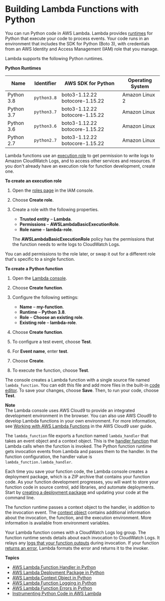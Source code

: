# Building Lambda Functions with Python<a name="lambda-python"></a>

You can run Python code in AWS Lambda\. Lambda provides [runtimes](lambda-runtimes.md) for Python that execute your code to process events\. Your code runs in an environment that includes the SDK for Python \(Boto 3\), with credentials from an AWS Identity and Access Management \(IAM\) role that you manage\.

Lambda supports the following Python runtimes\.


**Python Runtimes**  

| Name | Identifier | AWS SDK for Python | Operating System | 
| --- | --- | --- | --- | 
|  Python 3\.8  |  `python3.8`  |  boto3\-1\.12\.22 botocore\-1\.15\.22  |  Amazon Linux 2  | 
|  Python 3\.7  |  `python3.7`  |  boto3\-1\.12\.22 botocore\-1\.15\.22  |  Amazon Linux  | 
|  Python 3\.6  |  `python3.6`  |  boto3\-1\.12\.22 botocore\-1\.15\.22  |  Amazon Linux  | 
|  Python 2\.7  |  `python2.7`  |  boto3\-1\.12\.22 botocore\-1\.15\.22  |  Amazon Linux  | 

Lambda functions use an [execution role](lambda-intro-execution-role.md) to get permission to write logs to Amazon CloudWatch Logs, and to access other services and resources\. If you don't already have an execution role for function development, create one\.

**To create an execution role**

1. Open the [roles page](https://console.aws.amazon.com/iam/home#/roles) in the IAM console\.

1. Choose **Create role**\.

1. Create a role with the following properties\.
   + **Trusted entity** – **Lambda**\.
   + **Permissions** – **AWSLambdaBasicExecutionRole**\.
   + **Role name** – **lambda\-role**\.

   The **AWSLambdaBasicExecutionRole** policy has the permissions that the function needs to write logs to CloudWatch Logs\.

You can add permissions to the role later, or swap it out for a different role that's specific to a single function\.

**To create a Python function**

1. Open the [Lambda console](https://console.aws.amazon.com/lambda)\.

1. Choose **Create function**\.

1. Configure the following settings:
   + **Name** – **my\-function**\.
   + **Runtime** – **Python 3\.8**\.
   + **Role** – **Choose an existing role**\.
   + **Existing role** – **lambda\-role**\.

1. Choose **Create function**\.

1. To configure a test event, choose **Test**\.

1. For **Event name**, enter **test**\.

1. Choose **Create**\.

1. To execute the function, choose **Test**\.

The console creates a Lambda function with a single source file named `lambda_function`\. You can edit this file and add more files in the built\-in [code editor](code-editor.md)\. To save your changes, choose **Save**\. Then, to run your code, choose **Test**\.

**Note**  
The Lambda console uses AWS Cloud9 to provide an integrated development environment in the browser\. You can also use AWS Cloud9 to develop Lambda functions in your own environment\. For more information, see [Working with AWS Lambda Functions](https://docs.aws.amazon.com/cloud9/latest/user-guide/lambda-functions.html) in the AWS Cloud9 user guide\.

The `lambda_function` file exports a function named `lambda_handler` that takes an event object and a context object\. This is the [handler function](python-handler.md) that Lambda calls when the function is invoked\. The Python function runtime gets invocation events from Lambda and passes them to the handler\. In the function configuration, the handler value is `lambda_function.lambda_handler`\.

Each time you save your function code, the Lambda console creates a deployment package, which is a ZIP archive that contains your function code\. As your function development progresses, you will want to store your function code in source control, add libraries, and automate deployments\. Start by [creating a deployment package](python-package.md) and updating your code at the command line\.

The function runtime passes a context object to the handler, in addition to the invocation event\. The [context object](python-context.md) contains additional information about the invocation, the function, and the execution environment\. More information is available from environment variables\.

Your Lambda function comes with a CloudWatch Logs log group\. The function runtime sends details about each invocation to CloudWatch Logs\. It relays any [logs that your function outputs](python-logging.md) during invocation\. If your function [returns an error](python-exceptions.md), Lambda formats the error and returns it to the invoker\.

**Topics**
+ [AWS Lambda Function Handler in Python](python-handler.md)
+ [AWS Lambda Deployment Package in Python](python-package.md)
+ [AWS Lambda Context Object in Python](python-context.md)
+ [AWS Lambda Function Logging in Python](python-logging.md)
+ [AWS Lambda Function Errors in Python](python-exceptions.md)
+ [Instrumenting Python Code in AWS Lambda](python-tracing.md)
